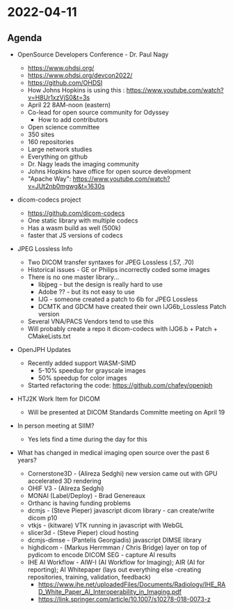 # 2022-04-11

## Agenda

* OpenSource Developers Conference - Dr. Paul Nagy
    * https://www.ohdsi.org/
    * https://www.ohdsi.org/devcon2022/
    * https://github.com/OHDSI
    * How Johns Hopkins is using this : https://www.youtube.com/watch?v=H8Ur1xzVjS0&t=3s
    * April 22 8AM-noon (eastern)
    * Co-lead for open source community for Odyssey
        * How to add contributors
    * Open science committee
    * 350 sites 
    * 160 repositories
    * Large network studies
    * Everything on github
    * Dr. Nagy leads the imaging community
    * Johns Hopkins have office for open source development
    * "Apache Way": https://www.youtube.com/watch?v=JUt2nb0mgwg&t=1630s
    
* dicom-codecs project
    * https://github.com/dicom-codecs
    * One static library with multiple codecs
    * Has a wasm build as well (500k)
    * faster that JS versions of codecs

* JPEG Lossless Info
    * Two DICOM transfer syntaxes for JPEG Lossless (.57, .70)
    * Historical issues - GE or Philips incorrectly coded some images
    * There is no one master library...
      * libjpeg - but the design is really hard to use
      * Adobe ?? - but its not easy to use
      * IJG - someone created a patch to 6b for JPEG Lossless
      * DCMTK and GDCM have created their own IJG6b_Lossless Patch version
    * Several VNA/PACS Vendors tend to use this
    * Will probably create a repo it dicom-codecs with IJG6.b + Patch + CMakeLists.txt

* OpenJPH Updates
    * Recently added support WASM-SIMD
      * 5-10% speedup for grayscale images
      * 50% speedup for color images
    * Started refactoring the code: https://github.com/chafey/openjph

* HTJ2K Work Item for DICOM
    * Will be presented at DICOM Standards Committe meeting on April 19

* In person meeting at SIIM?
    * Yes lets find a time during the day for this

* What has changed in medical imaging open source over the past 6 years?
    * Cornerstone3D - (Alireza Sedghi) new version came out with GPU accelerated 3D rendering
    * OHIF V3 - (Alireza Sedghi)
    * MONAI (Label/Deploy) - Brad Genereaux
    * Orthanc is having funding problems
    * dcmjs - (Steve Pieper) javascript dicom library - can create/write dicom p10
    * vtkjs - (kitware) VTK running in javascript with WebGL
    * slicer3d - (Steve Pieper) cloud hosting
    * dcmjs-dimse - (Pantelis Georgiadis) javascript DIMSE library
    * highdicom - (Markus Herrmman / Chris Bridge) layer on top of pydicom to encode DICOM SEG - capture AI results
    * IHE AI Workflow - AIW-I (AI Workflow for Imaging); AIR (AI for reporting); AI Whitepaper (lays out everything else -creating repositories, training, validation, feedback)
        * https://www.ihe.net/uploadedFiles/Documents/Radiology/IHE_RAD_White_Paper_AI_Interoperability_in_Imaging.pdf
        * https://link.springer.com/article/10.1007/s10278-018-0073-z
